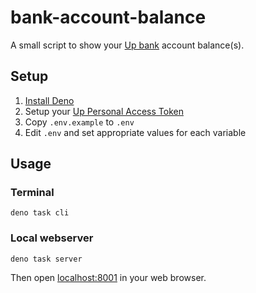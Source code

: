 # bank-account-balance

A small script to show your [Up bank](https://up.com.au/) account balance(s).

## Setup

1. [Install Deno](https://deno.land/#installation)
2. Setup your [Up Personal Access Token](https://api.up.com.au/getting_started) 
3. Copy `.env.example` to `.env`
4. Edit `.env` and set appropriate values for each variable

## Usage

### Terminal

```
deno task cli
```

### Local webserver

```
deno task server
```

Then open [localhost:8001](http://localhost:8001/) in your web browser.
